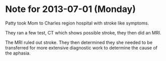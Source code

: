 # Note for 2013-07-01 (Monday)

Patty took Mom to Charles region hospital with stroke like symptoms. 

They ran a few test, CT which shows possible stroke, they then did an MRI.

The MRI ruled out stroke.  They then determined they she needed to be transferred for more extensive diagnostic work to determine the cause of the aphasia.
